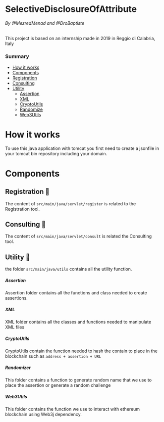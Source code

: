 # SelectiveDisclosureOfAttribute
###### By @MezredMenad and @DroBaptiste

This project is based on an internship made in 2019 in Reggio di Calabria, Italy

### Summary
* [How it works](#how-it-works) 
* [Components](#components) 
 * [Registration](#registration-pencil)   
 * [Consulting](#consulting-eyes) 
 * [Utility](#utility-wrench)   
   * [Assertion](#assertion)
   * [XML](#xml)
   * [CryptoUtils](#cryptoutils)
   * [Randomize](#randomize)
   * [Web3Utils](#Web3Utils)
   

# How it works

To use this java application with tomcat you first need to create a jsonfile in your tomcat bin repository including your domain.

# Components

## Registration :pencil:

The content of ```src/main/java/servlet/register``` is related to the Registration tool.

## Consulting :eyes:

The content of ```src/main/java/servlet/consult``` is related the Consulting tool.

## Utility :wrench:

the folder ```src/main/java/utils``` contains all the utility function.

##### Assertion

Assertion folder contains all the functions and class needed to create  assertions.

##### XML

XML folder contains all the classes and functions needed to manipulate XML files

##### CryptoUtils

CryptoUtils contain the function needed to hash the contain to place in the blockchain such as ```address + assertion + URL```

##### Randomizer

This folder contains a function to generate random name that we use to place the assertion or generate a random challenge

##### Web3Utils

This folder contains the function we use to interact with ethereum blockchain using Web3j dependency.
